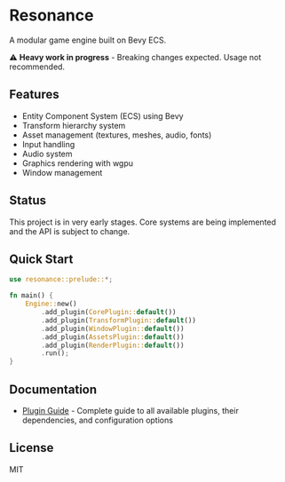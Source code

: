 # Resonance

A modular game engine built on Bevy ECS.

⚠️ **Heavy work in progress** - Breaking changes expected. Usage not recommended.

## Features

- Entity Component System (ECS) using Bevy
- Transform hierarchy system
- Asset management (textures, meshes, audio, fonts)
- Input handling
- Audio system
- Graphics rendering with wgpu
- Window management

## Status

This project is in very early stages. Core systems are being implemented and the API is subject to change.

## Quick Start

```rust
use resonance::prelude::*;

fn main() {
    Engine::new()
        .add_plugin(CorePlugin::default())
        .add_plugin(TransformPlugin::default())
        .add_plugin(WindowPlugin::default())
        .add_plugin(AssetsPlugin::default())
        .add_plugin(RenderPlugin::default())
        .run();
}
```

## Documentation

- [Plugin Guide](docs/plugins.md) - Complete guide to all available plugins, their dependencies, and configuration options

## License

MIT
